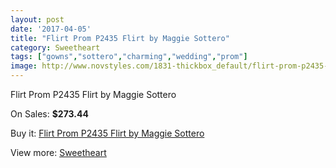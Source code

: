 ```yaml
---
layout: post
date: '2017-04-05'
title: "Flirt Prom P2435 Flirt by Maggie Sottero"
category: Sweetheart
tags: ["gowns","sottero","charming","wedding","prom"]
image: http://www.novstyles.com/1831-thickbox_default/flirt-prom-p2435-flirt-by-maggie-sottero.jpg
---
```

Flirt Prom P2435 Flirt by Maggie Sottero

On Sales: **$273.44**
<a href="https://www.novstyles.com/en/sweetheart/1037-flirt-prom-p2435-flirt-by-maggie-sottero.html"><amp-img layout="responsive" width="600" height="600" src="//www.novstyles.com/1831-thickbox_default/flirt-prom-p2435-flirt-by-maggie-sottero.jpg" alt="Flirt Prom P2435 Flirt by Maggie Sottero 0" /></a>
<a href="https://www.novstyles.com/en/sweetheart/1037-flirt-prom-p2435-flirt-by-maggie-sottero.html"><amp-img layout="responsive" width="600" height="600" src="//www.novstyles.com/1832-thickbox_default/flirt-prom-p2435-flirt-by-maggie-sottero.jpg" alt="Flirt Prom P2435 Flirt by Maggie Sottero 1" /></a>

Buy it: [Flirt Prom P2435 Flirt by Maggie Sottero](https://www.novstyles.com/en/sweetheart/1037-flirt-prom-p2435-flirt-by-maggie-sottero.html "Flirt Prom P2435 Flirt by Maggie Sottero")

View more: [Sweetheart](https://www.novstyles.com/en/7-sweetheart "Sweetheart")